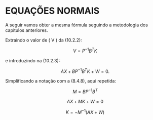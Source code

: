 # EQUAÇÕES NORMAIS

A seguir vamos obter a mesma fórmula seguindo a metodologia dos capítulos anteriores.

Extraindo o valor de ( V ) da (10.2.2):

$$V = P^{-1} B^T K \tag{10.3.11}$$

e introduzindo na (10.2.3):

$$AX + BP^{-1} B^T K + W = 0.$$

Simplificando a notação com a (8.4.8), aqui repetida:

$$M = BP^{-1} B^T$$

$$AX + MK + W = 0 \tag{10.3.12}$$

$$K = -M^{-1} (AX + W) \tag{10.3.13}$$
